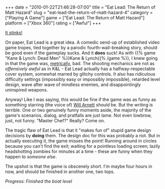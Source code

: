 +++
date = "2010-01-22T21:46:28-07:00"
title = "Eat Lead: The Return of Matt Hazard"
slug = "eat-lead-the-return-of-matt-hazard-4"
category = ["Playing A Game"]
game = ["Eat Lead: The Return of Matt Hazard"]
platform = ["Xbox 360"]
rating = ["Awful"]
+++

<a href="http://www.youtube.com/watch?v=YdDMrncAy4U">It stinks!</a>

On paper, Eat Lead is a great idea.  A comedic send-up of established video game tropes, tied together by a parodic fourth-wall-breaking story, should be good even if the gameplay sucks.  And it <b>does</b> suck!  As with {{% game "Kane &amp; Lynch: Dead Men" %}}Kane &amp; Lynch{{% /game %}}, I knew going in that the game was, <a href="http://www.metacritic.com/games/platforms/xbox360/eatleadthereturnofmatthazard">metrically</a>, bad.  The shooting mechanics are not as <i>offensively awful</i> as in K&L - Eat Lead actually has a halfway-respectable cover system, somewhat marred by glitchy controls.  It also has ridiculous difficulty settings (impossibly easy or impossibly impossible), retarded level design, wave after wave of mindless enemies, and disappointingly uninspired weapons.

Anyway!  Like I was saying, this would be fine if the game was as funny as something starring (the voice of) <a href="http://www.youtube.com/watch?v=zhnYPecc1YE">Will Arnett</a> <i>should</i> be.  But the writing is terrible.  One or two genuinely funny moments aside, the majority of the game's scenarios, dialog, and pratfalls are just lame.  Not even lowbrow, just, not funny.  "Master Chef?"  Really?  Come on.

The tragic flaw of Eat Lead is that it "makes fun of" stupid game design decisions by <b>doing</b> them.  The design doc for this was probably a riot.  But in actually executing it, the game misses the point!  Running around in circles because you can't find the exit; waiting for a pointless loading screen; lazily headshotting zombies for minutes at a time - these are funny when they happen to <i>someone else</i>.

The upshot is that the game is obscenely short.  I'm maybe four hours in now, and should be finished in another one, two tops.

<i>Progress: Finished the boat level</i>